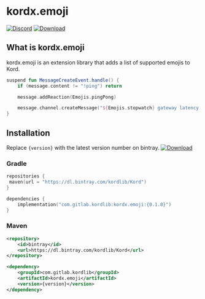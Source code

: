 # kordx.emoji

[![Discord](https://img.shields.io/discord/556525343595298817.svg?color=&label=Kord&logo=discord&style=for-the-badge)](https://discord.gg/6jcx5ev)
[ ![Download](https://img.shields.io/bintray/v/kordlib/Kord/kordx.emoji?color=&style=for-the-badge) ](https://bintray.com/kordlib/Kord/kordx.emoji/_latestVersion)

## What is kordx.emoji

kordx.emoji is an extension library that adds a list of supported emojis to Kord.

```kotlin 
suspend fun MessageCreateEvent.handle() {
    if (message.content != "!ping") return

    message.addReaction(Emojis.pingPong)

    message.channel.createMessage("${Emojis.stopwatch} gateway latency is:${kord.gateway.ping.toLongMilliseconds()} ms")
}
```

## Installation

Replace `{version}` with the latest version number on bintray. [ ![Download](https://img.shields.io/bintray/v/kordlib/Kord/kordx.emoji?color=&style=for-the-badge) ](https://bintray.com/kordlib/Kord/kordx.emoji/_latestVersion)

### Gradle

```kotlin
repositories {
 maven(url = "https://dl.bintray.com/kordlib/Kord")
}
```

```kotlin
dependencies {
    implementation("com.gitlab.kordlib:kordx.emoji:{0.1.0}")
}
```

### Maven

```xml
<repository>
    <id>bintray</id>
    <url>https://dl.bintray.com/kordlib/Kord</url>
</repository>
```

```xml
<dependency>
    <groupId>com.gitlab.kordlib</groupId>
    <artifactId>kordx.emoji</artifactId>
    <version>{version}</version>
</dependency>
```
